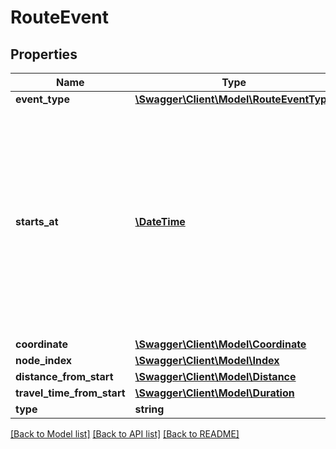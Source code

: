# RouteEvent

## Properties
Name | Type | Description | Notes
------------ | ------------- | ------------- | -------------
**event_type** | [**\Swagger\Client\Model\RouteEventType**](RouteEventType.md) |  | [optional] 
**starts_at** | [**\DateTime**](\DateTime.md) | The point in time at which the event starts. This field is only present if a time-consideration scenario with a reference time is given in the request. The time zone is that of the reference time. Use the UTCOffsetEvent to derive the local time. | [optional] 
**coordinate** | [**\Swagger\Client\Model\Coordinate**](Coordinate.md) |  | [optional] 
**node_index** | [**\Swagger\Client\Model\Index**](Index.md) |  | [optional] 
**distance_from_start** | [**\Swagger\Client\Model\Distance**](Distance.md) |  | [optional] 
**travel_time_from_start** | [**\Swagger\Client\Model\Duration**](Duration.md) |  | [optional] 
**type** | **string** |  | 

[[Back to Model list]](../../README.md#documentation-for-models) [[Back to API list]](../../README.md#documentation-for-api-endpoints) [[Back to README]](../../README.md)

